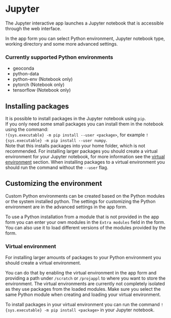 # Jupyter
The Jupyter interactive app launches a Jupyter notebook that is accessible through the web interface.

In the app form you can select Python environment, Jupyter notebook type, working directory and some more advanced settings.

### Currently supported Python environments
 - geoconda
 - python-data
 - python-env (Notebook only)
 - pytorch (Notebook only)
 - tensorflow (Notebook only)

## Installing packages
It is possible to install packages in the Jupyter notebook using `pip`.  
If you only need some small packages you can install them in the notebook using the command:  
`!{sys.executable} -m pip install --user <package>`, for example `!{sys.executable} -m pip install --user numpy`.  
Note that this installs packages into your home folder, which is not recommended. For installing larger packages you should create a virtual environment for your Jupyter notebook, for more information see the [virtual environment](#virtual-environment) section. When installing packages to a virtual environment you should run the command without the `--user` flag.

## Customizing the environment
Custom Python environments can be created based on the Python modules or the system installed python.
The settings for customizing the Python environment are in the advanced settings in the app form.

To use a Python installation from a module that is not provided in the app form you can enter your own modules in the `Extra modules` field in the form. You can also use it to load different versions of the modules provided by the form.

### Virtual environment
For installing larger amounts of packages to your Python environment you should create a virtual environment.

You can do that by enabling the virtual environment in the app form and providing a path under `/scratch` or `/projappl` to where you want to store the environment. 
The virtual environments are currently not completely isolated as they use packages from the loaded modules. Make sure you select the same Python module when creating and loading your virtual environment.

To install packages in your virtual environment you can run the command `!{sys.executable} -m pip install <package>` in your Jupyter notebook.
